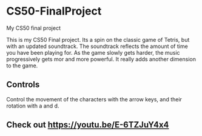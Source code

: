 # CS50-FinalProject
My CS50 final project

This is my CS50 Final project. Its a spin on the classic game of Tetris, but with an updated soundtrack.
The soundtrack reflects the amount of time you have been playing for. As the game slowly gets harder, the music progressively gets mor and more powerful. It really adds another dimension to the game. 

## Controls

Control the movement of the characters with the arrow keys, and their rotation with a and d.

## Check out https://youtu.be/E-6TZJuY4x4